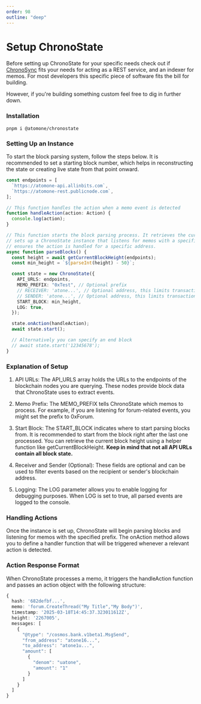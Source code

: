 ```yaml
---
order: 98
outline: "deep"
---
```


# Setup ChronoState

Before setting up ChronoState for your specific needs check out if [ChronoSync](../sync/index) fits your needs for acting as a REST service, and an indexer for memos. For most developers this specific piece of software fits the bill for building.

However, if you're building something custom feel free to dig in further down.

### Installation

```
pnpm i @atomone/chronostate
```

### Setting Up an Instance

To start the block parsing system, follow the steps below. It is recommended to set a starting block number, which helps in reconstructing the state or creating live state from that point onward.

```ts
const endpoints = [
  `https://atomone-api.allinbits.com`,
  `https://atomone-rest.publicnode.com`,
];

// This function handles the action when a memo event is detected
function handleAction(action: Action) {
  console.log(action);
}

// This function starts the block parsing process. It retrieves the current block height,
// sets up a ChronoState instance that listens for memos with a specific prefix, and
// ensures the action is handled for a specific address.
async function parseBlocks() {
  const height = await getCurrentBlockHeight(endpoints);
  const min_height = `${parseInt(height) - 50}`;

  const state = new ChronoState({
    API_URLS: endpoints,
    MEMO_PREFIX: "0xTest", // Optional prefix
    // RECEIVER: 'atone...', // Optional address, this limits transactions to bank module transactions
    // SENDER: 'atone...', // Optional address, this limits transactions to bank module transactions
    START_BLOCK: min_height,
    LOG: true,
  });

  state.onAction(handleAction);
  await state.start();

  // Alternatively you can specify an end block
  // await state.start('12345678');
}
```

### Explanation of Setup

1. API URLs: The API_URLS array holds the URLs to the endpoints of the blockchain nodes you are querying. These nodes provide block data that ChronoState uses to extract events.

2. Memo Prefix: The MEMO_PREFIX tells ChronoState which memos to process. For example, if you are listening for forum-related events, you might set the prefix to 0xForum.

3. Start Block: The START_BLOCK indicates where to start parsing blocks from. It is recommended to start from the block right after the last one processed. You can retrieve the current block height using a helper function like getCurrentBlockHeight. **Keep in mind that not all API URLs contain all block state.**

4. Receiver and Sender (Optional): These fields are optional and can be used to filter events based on the recipient or sender's blockchain address.

5. Logging: The LOG parameter allows you to enable logging for debugging purposes. When LOG is set to true, all parsed events are logged to the console.

### Handling Actions

Once the instance is set up, ChronoState will begin parsing blocks and listening for memos with the specified prefix. The onAction method allows you to define a handler function that will be triggered whenever a relevant action is detected.

### Action Response Format

When ChronoState processes a memo, it triggers the handleAction function and passes an action object with the following structure:

```ts
{
  hash: '682defbf...',
  memo: 'forum.CreateThread("My Title","My Body")',
  timestamp: '2025-03-18T14:45:37.323011612Z',
  height: '2267005',
  messages: [
    {
      "@type": "/cosmos.bank.v1beta1.MsgSend",
      "from_address": "atone16...",
      "to_address": "atone1u...",
      "amount": [
        {
          "denom": "uatone",
          "amount": "1"
        }
      ]
    }
  ]
}
```

